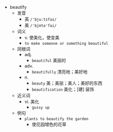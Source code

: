 - beautify
  - 发音
    - 英 `/'bjuːtɪfaɪ/`
    - 美 `/'bjʊtə'fai/`
  - 词义
    - v. 使美化，使变美
    - `to make someone or something beautiful`
  - 同根词
    - adj.
      - `beautiful` 美丽的
    - adv.
      - `beautifully` 漂亮地；美好地
    - n.
      - `beauty` 美；美丽；美人；美好的东西
      - `beautification` 美化；[建] 装饰
  - 近义词
    - vi. 美化
      - `gussy up`
  - 例句
    - `plants to beautify the garden`
      - 使花园增色的花草


